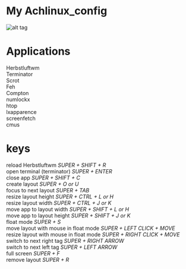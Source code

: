 # My Achlinux_config

![alt tag](http://archlinux31.ddns.net/owncloud/index.php/s/OmOqpL9yODDiNym)

 Applications
=================
Herbstluftwm<br>
Terminator<br>
Scrot<br>
Feh<br>
Compton<br>
numlockx<br>
htop<br>
lxapparence<br>
screenfetch<br>
cmus<br>

 keys
=================
reload Herbstluftwm *SUPER + SHIFT + R*<br>
open terminal (terminator) *SUPER + ENTER*<br>
close app *SUPER + SHIFT + C*<br>
create layout *SUPER + O or U*<br>
focus to next layout *SUPER + TAB*<br>
resize layout height *SUPER + CTRL + L or H*<br>
resize layout width *SUPER + CTRL + J or K*<br>
move app to layout width *SUPER + SHIFT + L or H*<br>
move app to layout height *SUPER + SHIFT + J or K*<br>
float mode *SUPER + S*<br>
move layout with mouse in float mode *SUPER + LEFT CLICK + MOVE*<br>
resize layout with mouse in float mode *SUPER + RIGHT CLICK + MOVE*<br>
switch to next right tag *SUPER + RIGHT ARROW*<br>
switch to next left tag *SUPER + LEFT ARROW*<br>
full screen *SUPER + F*<br>
remove layout *SUPER + R*<br>
